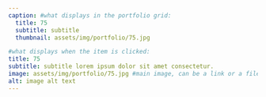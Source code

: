 ```yaml
---
caption: #what displays in the portfolio grid:
  title: 75
  subtitle: subtitle
  thumbnail: assets/img/portfolio/75.jpg

#what displays when the item is clicked:
title: 75
subtitle: subtitle lorem ipsum dolor sit amet consectetur.
image: assets/img/portfolio/75.jpg #main image, can be a link or a file in assets/img/portfolio
alt: image alt text
---
```

